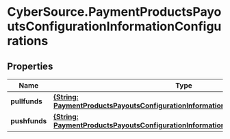# CyberSource.PaymentProductsPayoutsConfigurationInformationConfigurations

## Properties
Name | Type | Description | Notes
------------ | ------------- | ------------- | -------------
**pullfunds** | [**{String: PaymentProductsPayoutsConfigurationInformationConfigurationsPullfunds}**](PaymentProductsPayoutsConfigurationInformationConfigurationsPullfunds.md) |  | [optional] 
**pushfunds** | [**{String: PaymentProductsPayoutsConfigurationInformationConfigurationsPushfunds}**](PaymentProductsPayoutsConfigurationInformationConfigurationsPushfunds.md) |  | [optional] 


